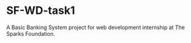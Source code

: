 # SF-WD-task1
A Basic Banking System project for web development internship at The Sparks Foundation.
